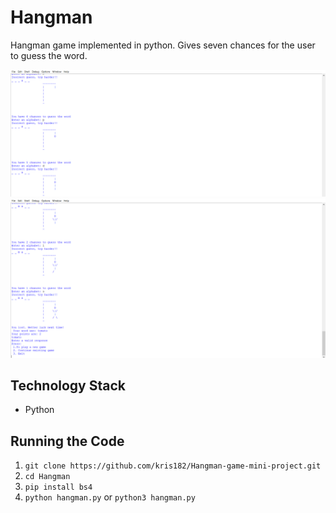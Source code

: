 # Hangman

Hangman game implemented in python. Gives seven chances for the user to guess the word.

<img src="/img1.png">
<img src="/img2.png">

## Technology Stack
- Python

## Running the Code

1. ```git clone https://github.com/kris182/Hangman-game-mini-project.git```<br>
2. ```cd Hangman```<br>
3. ```pip install bs4```<br>
4. ```python hangman.py``` or ```python3 hangman.py```<br>


